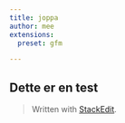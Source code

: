 ```yaml
---
title: joppa
author: mee
extensions:
  preset: gfm

---
```


<h2 id="dette-er-en-test">Dette er en test</h2>
<blockquote>
<p>Written with <a href="https://stackedit.io/">StackEdit</a>.</p>
</blockquote>

